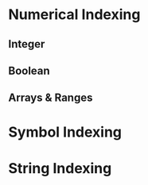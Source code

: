 # Numerical Indexing

## Integer

## Boolean

## Arrays & Ranges

# Symbol Indexing

# String Indexing

